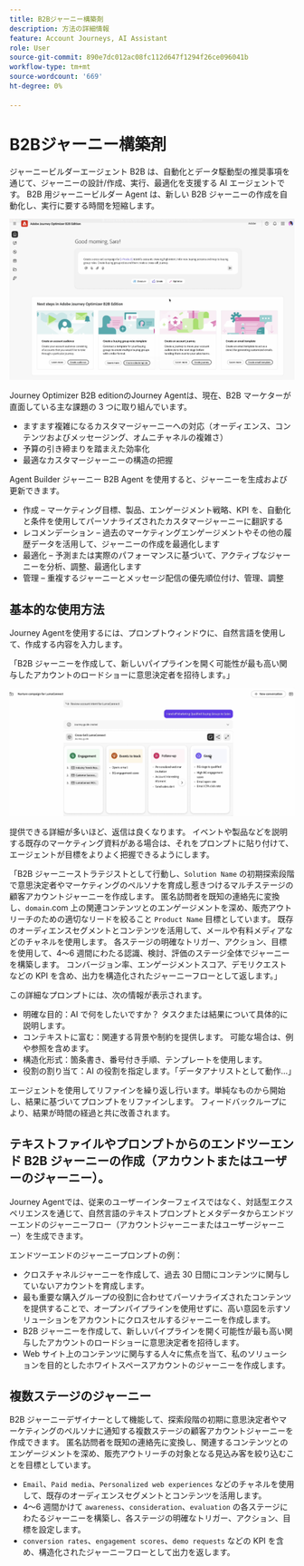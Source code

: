 ```yaml
---
title: B2Bジャーニー構築剤
description: 方法の詳細情報
feature: Account Journeys, AI Assistant
role: User
source-git-commit: 890e7dc012ac08fc112d647f1294f26ce096041b
workflow-type: tm+mt
source-wordcount: '669'
ht-degree: 0%

---
```


# B2Bジャーニー構築剤

ジャーニービルダーエージェント B2B は、自動化とデータ駆動型の推奨事項を通じて、ジャーニーの設計/作成、実行、最適化を支援する AI エージェントです。 B2B 用ジャーニービルダー Agent は、新しい B2B ジャーニーの作成を自動化し、実行に要する時間を短縮します。

![ジャーニー ビルダ エージェント B2B プロンプト &#x200B;](assets/journey-agent-prompt.png)

Journey Optimizer B2B editionのJourney Agentは、現在、B2B マーケターが直面している主な課題の 3 つに取り組んでいます。

* ますます複雑になるカスタマージャーニーへの対応（オーディエンス、コンテンツおよびメッセージング、オムニチャネルの複雑さ）
* 予算の引き締まりを踏まえた効率化
* 最適なカスタマージャーニーの構造の把握

Agent Builder ジャーニー B2B Agent を使用すると、ジャーニーを生成および更新できます。

* 作成 – マーケティング目標、製品、エンゲージメント戦略、KPI を、自動化と条件を使用してパーソナライズされたカスタマージャーニーに翻訳する
* レコメンデーション – 過去のマーケティングエンゲージメントやその他の履歴データを活用して、ジャーニーの作成を最適化します
* 最適化 – 予測または実際のパフォーマンスに基づいて、アクティブなジャーニーを分析、調整、最適化します
* 管理 – 重複するジャーニーとメッセージ配信の優先順位付け、管理、調整

## 基本的な使用方法

Journey Agentを使用するには、プロンプトウィンドウに、自然言語を使用して、作成する内容を入力します。

「B2B ジャーニーを作成して、新しいパイプラインを開く可能性が最も高い関与したアカウントのロードショーに意思決定者を招待します。」

![ジャーニー ビルダ エージェント B2B プロンプト &#x200B;](assets/journey-agent-tasks.png)

提供できる詳細が多いほど、返信は良くなります。 イベントや製品などを説明する既存のマーケティング資料がある場合は、それをプロンプトに貼り付けて、エージェントが目標をよりよく把握できるようにします。

「B2B ジャーニーストラテジストとして行動し、`Solution Name` の初期探索段階で意思決定者やマーケティングのペルソナを育成し惹きつけるマルチステージの顧客アカウントジャーニーを作成します。 匿名訪問者を既知の連絡先に変換し、`domain`.com 上の関連コンテンツとのエンゲージメントを深め、販売アウトリーチのための適切なリードを絞ること `Product Name` 目標としています。 既存のオーディエンスセグメントとコンテンツを活用して、メールや有料メディアなどのチャネルを使用します。 各ステージの明確なトリガー、アクション、目標を使用して、4～6 週間にわたる認識、検討、評価のステージ全体でジャーニーを構築します。 コンバージョン率、エンゲージメントスコア、デモリクエストなどの KPI を含め、出力を構造化されたジャーニーフローとして返します。」

この詳細なプロンプトには、次の情報が表示されます。

* 明確な目的：AI で何をしたいですか？ タスクまたは結果について具体的に説明します。
* コンテキストに富む：関連する背景や制約を提供します。 可能な場合は、例や参照を含めます。
* 構造化形式：箇条書き、番号付き手順、テンプレートを使用します。
* 役割の割り当て：AI の役割を指定します。「データアナリストとして動作…」

エージェントを使用してリファインを繰り返し行います。単純なものから開始し、結果に基づいてプロンプトをリファインします。 フィードバックループにより、結果が時間の経過と共に改善されます。

## テキストファイルやプロンプトからのエンドツーエンド B2B ジャーニーの作成（アカウントまたはユーザーのジャーニー）。

Journey Agentでは、従来のユーザーインターフェイスではなく、対話型エクスペリエンスを通じて、自然言語のテキストプロンプトとメタデータからエンドツーエンドのジャーニーフロー（アカウントジャーニーまたはユーザージャーニー）を生成できます。

エンドツーエンドのジャーニープロンプトの例：

* クロスチャネルジャーニーを作成して、過去 30 日間にコンテンツに関与していないアカウントを育成します。
* 最も重要な購入グループの役割に合わせてパーソナライズされたコンテンツを提供することで、オープンパイプラインを使用せずに、高い意図を示すソリューションをアカウントにクロスセルするジャーニーを作成します。
* B2B ジャーニーを作成して、新しいパイプラインを開く可能性が最も高い関与したアカウントのロードショーに意思決定者を招待します。
* Web サイト上のコンテンツに関与する人々に焦点を当て、私のソリューションを目的としたホワイトスペースアカウントのジャーニーを作成します。

## 複数ステージのジャーニー

B2B ジャーニーデザイナーとして機能して、探索段階の初期に意思決定者やマーケティングのペルソナに通知する複数ステージの顧客アカウントジャーニーを作成できます。
匿名訪問者を既知の連絡先に変換し、関連するコンテンツとのエンゲージメントを深め、販売アウトリーチの対象となる見込み客を絞り込むことを目標としています。

* `Email`、`Paid media`、`Personalized web experiences` などのチャネルを使用して、既存のオーディエンスセグメントとコンテンツを活用します。
* 4～6 週間かけて `awareness`、`consideration`、`evaluation` の各ステージにわたるジャーニーを構築し、各ステージの明確なトリガー、アクション、目標を設定します。
* `conversion rates`、`engagement scores`、`demo requests` などの KPI を含め、構造化されたジャーニーフローとして出力を返します。
